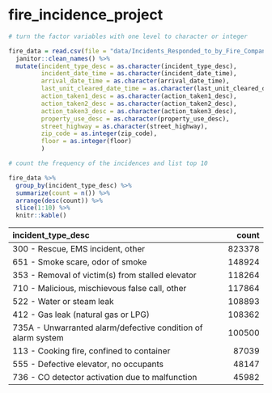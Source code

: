 fire\_incidence\_project
================

``` r
# turn the factor variables with one level to character or integer

fire_data = read.csv(file = "data/Incidents_Responded_to_by_Fire_Companies.csv") %>%
  janitor::clean_names() %>%
  mutate(incident_type_desc = as.character(incident_type_desc),
         incident_date_time = as.character(incident_date_time),
         arrival_date_time = as.character(arrival_date_time),
         last_unit_cleared_date_time = as.character(last_unit_cleared_date_time),
         action_taken1_desc = as.character(action_taken1_desc),
         action_taken2_desc = as.character(action_taken2_desc),
         action_taken3_desc = as.character(action_taken3_desc),
         property_use_desc = as.character(property_use_desc),
         street_highway = as.character(street_highway),
         zip_code = as.integer(zip_code),
         floor = as.integer(floor)
         )
```

``` r
# count the frequency of the incidences and list top 10

fire_data %>%
  group_by(incident_type_desc) %>%
  summarize(count = n()) %>%
  arrange(desc(count)) %>%
  slice(1:10) %>%
  knitr::kable()
```

| incident\_type\_desc                                         |   count|
|:-------------------------------------------------------------|-------:|
| 300 - Rescue, EMS incident, other                            |  823378|
| 651 - Smoke scare, odor of smoke                             |  148924|
| 353 - Removal of victim(s) from stalled elevator             |  118264|
| 710 - Malicious, mischievous false call, other               |  117864|
| 522 - Water or steam leak                                    |  108893|
| 412 - Gas leak (natural gas or LPG)                          |  108362|
| 735A - Unwarranted alarm/defective condition of alarm system |  100500|
| 113 - Cooking fire, confined to container                    |   87039|
| 555 - Defective elevator, no occupants                       |   48147|
| 736 - CO detector activation due to malfunction              |   45982|
